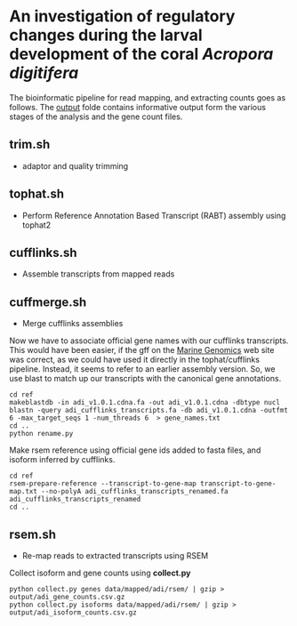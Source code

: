 # An investigation of regulatory changes during the larval development of the coral *Acropora digitifera*


The bioinformatic pipeline for read mapping, and extracting counts goes as follows. The [output](https://github.com/mikheyev/coral-development/tree/master/output) folde contains informative output form the various stages of the analysis and the gene count files.

## trim.sh
   - adaptor and quality trimming
   
## tophat.sh 
   - Perform Reference Annotation Based Transcript (RABT) assembly using tophat2

## cufflinks.sh
   - Assemble transcripts from mapped reads 

## cuffmerge.sh
   - Merge cufflinks assemblies

Now we have to associate official gene names with our cufflinks transcripts. This would have been easier, if the gff on the [Marine Genomics](http://marinegenomics.oist.jp/genomes/downloads?project_id=3) web site was correct, as we could have used it directly in the tophat/cufflinks pipeline. Instead, it seems to refer to an earlier assembly version. So, we use blast to match up our transcripts with the canonical gene annotations.

	cd ref
	makeblastdb -in adi_v1.0.1.cdna.fa -out adi_v1.0.1.cdna -dbtype nucl
	blastn -query adi_cufflinks_transcripts.fa -db adi_v1.0.1.cdna -outfmt 6 -max_target_seqs 1 -num_threads 6  > gene_names.txt
	cd ..
	python rename.py 

Make rsem reference using official gene ids added to fasta files, and isoform inferred by cufflinks.

	cd ref
	rsem-prepare-reference --transcript-to-gene-map transcript-to-gene-map.txt --no-polyA adi_cufflinks_transcripts_renamed.fa adi_cufflinks_transcripts_renamed
	cd ..

## rsem.sh
   - Re-map reads to extracted transcripts using RSEM

Collect isoform and gene counts using **collect.py**

	python collect.py genes data/mapped/adi/rsem/ | gzip > output/adi_gene_counts.csv.gz
	python collect.py isoforms data/mapped/adi/rsem/ | gzip > output/adi_isoform_counts.csv.gz

